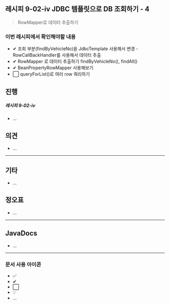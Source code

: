 ## 레시피 9-02-iv JDBC 템플릿으로 DB 조회하기 - 4

> RowMapper로 데이터 추출하기
>

### 이번 레시피에서 확인해야할  내용

* ✔ 조회 부분(findByVehicleNo)을 JdbcTemplate 사용해서 변경 - RowCallBackHandler를 사용해서 데이터 추출
* ✔ RowMapper 로 데이터 추출하기 findByVehicleNo(), findAll()
* ✔ BeanPropertyRowMapper 사용해보기
* ⬜  queryForList()로 여러 row 쿼리하기




## 진행

##### 레시피 9-02-iv

* ...




## 의견

* ...



---

## 기타

* ...



## 정오표

* ...
  


---

## JavaDocs

* ...



---

### 문서 사용 아이콘

* ✅
* ✔
* ⬜
* 💡
* ...

